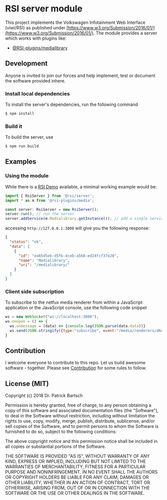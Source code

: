 # RSI server module

This project implements the Volkswagen Infotainment Web Interface (viwi/RSI) as published under [https://www.w3.org/Submission/2016/01/](https://www.w3.org/Submission/2016/01/). The module provides a server which works with plugins like:

* [@RSI-plugins/medialibrary](https://github.com/wzr1337/rsi-plugins.medialibrary)


## Development
Anyone is invited to join our forces and help implement, test or document the software provided inhere.

### Install local dependencies
To install the server's dependencies, run the following command

```sh
$ npm install
```

### Build it
To build the server, use

```sh
$ npm run build
```

## Examples

### Using the module
While there is a [RSI Demo](https://github.com/wzr1337/rsi.demo) available, a minimal working example would be:

```typescript
import { RsiServer } from '@rsi/server';
import * as m from '@rsi-plugins/media';

const server: RsiServer = new RsiServer();
server.run(); // run the server
server.addService(m.Medialibrary.getInstance()); // add a single service
```

accessing `http://127.0.0.1:3000` will give you the following response:

```JSON
{
  "status": "ok",
  "data": [
    {
      "id": "ea65d5eb-d5fb-4ceb-a568-ed24fcf37e20",
      "name": "Medialibrary",
      "uri": "/medialibrary/"
    }
  ]
}
```

### Client side subscription

To subscribe to the netfux media renderer from within a JavaScript application or the JavaScript console, use the following code snippet

```js
ws = new WebSocket("ws://localhost:3000");
ws.onopen = () => {
  ws.onmessage = (data) => {console.log(JSON.parse(data.data))}
  ws.send(JSON.stringify({type:"subscribe", event:"/media/renderers/d6ebfd90-d2c1-11e6-9376-df943f51f0d8"}))
}
```

## Contribution
I welcome everyone to contribute to this repo. Let us build awesome software - together. Please see [Contribution](CONTRIBUTION.md) for some rules to follow.

## License (MIT)

Copyright (c) 2018 Dr. Patrick Bartsch

Permission is hereby granted, free of charge, to any person obtaining a copy of this software and associated documentation files (the "Software"), to deal in the Software without restriction, including without limitation the rights to use, copy, modify, merge, publish, distribute, sublicense, and/or sell copies of the Software, and to permit persons to whom the Software is furnished to do so, subject to the following conditions:

The above copyright notice and this permission notice shall be included in all copies or substantial portions of the Software.

THE SOFTWARE IS PROVIDED "AS IS", WITHOUT WARRANTY OF ANY KIND, EXPRESS OR IMPLIED, INCLUDING BUT NOT LIMITED TO THE WARRANTIES OF MERCHANTABILITY, FITNESS FOR A PARTICULAR PURPOSE AND NONINFRINGEMENT. IN NO EVENT SHALL THE AUTHORS OR COPYRIGHT HOLDERS BE LIABLE FOR ANY CLAIM, DAMAGES OR OTHER LIABILITY, WHETHER IN AN ACTION OF CONTRACT, TORT OR OTHERWISE, ARISING FROM, OUT OF OR IN CONNECTION WITH THE SOFTWARE OR THE USE OR OTHER DEALINGS IN THE SOFTWARE.
